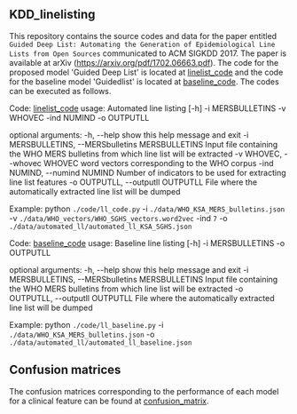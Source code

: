 ## KDD_linelisting
This repository contains the source codes and data for the paper
entitled ``Guided Deep List: Automating the Generation of Epidemiological Line
Lists from Open Sources`` communicated to ACM SIGKDD 2017. The paper is available at
arXiv (https://arxiv.org/pdf/1702.06663.pdf). The code for the proposed 
model 'Guided Deep List' is located at [linelist_code](./code/ll_code.py) and the code 
for the baseline model 'Guidedlist' is located at [baseline_code](./code/ll_baseline.py). 
The codes can be executed as follows.

Code: [linelist_code](./code/ll_code.py)
usage: Automated line listing [-h] -i MERSBULLETINS -v WHOVEC -ind NUMIND -o
                              OUTPUTLL

optional arguments:
  -h, --help            show this help message and exit
  -i MERSBULLETINS, --MERSbulletins MERSBULLETINS
                        Input file containing the WHO MERS bulletins from
                        which line list will be extracted
  -v WHOVEC, --whovec WHOVEC
                        word vectors corresponding to the WHO corpus
  -ind NUMIND, --numind NUMIND
                        Number of indicators to be used for extracting line
                        list features
  -o OUTPUTLL, --outputll OUTPUTLL
                        File where the automatically extracted line list will
                        be dumped

Example: python ``./code/ll_code.py`` -i ``./data/WHO_KSA_MERS_bulletins.json`` -v
``./data/WHO_vectors/WHO_SGHS_vectors.word2vec`` -ind ``7`` -o
``./data/automated_ll/automated_ll_KSA_SGHS.json``

Code: [baseline_code](./code/ll_baseline.py)
usage: Baseline line listing [-h] -i MERSBULLETINS -o OUTPUTLL

optional arguments:
  -h, --help            show this help message and exit
  -i MERSBULLETINS, --MERSbulletins MERSBULLETINS
                        Input file containing the WHO MERS bulletins from
                        which line list will be extracted
  -o OUTPUTLL, --outputll OUTPUTLL
                        File where the automatically extracted line list will
                        be dumped

Example: python ``./code/ll_baseline.py`` -i
``./data/WHO_KSA_MERS_bulletins.json`` -o
``./data/automated_ll/automated_ll_baseline.json``


## Confusion matrices 

The confusion matrices corresponding to the performance of each model for a
clinical feature can be found at [confusion_matrix](./data/confusion_matrix/).


